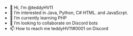- 👋 Hi, I’m @teddyHV11
- 👀 I’m interested in Java, Python, C# HTML. and JavaScrpt.
- 🌱 I’m currently learning PHP
- 💞️ I’m looking to collaborate on Discord bots
- 📫 How to reach me teddyHV11#0001 on Discord

<!---
teddyHV11/teddyHV11 is a ✨ special ✨ repository because its `README.md` (this file) appears on your GitHub profile.
You can click the Preview link to take a look at your changes.
--->

